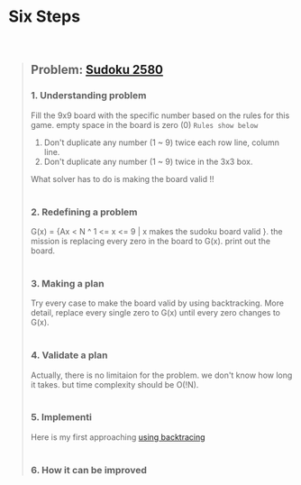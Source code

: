 # Six Steps

<br />

> ## Problem: [Sudoku 2580](https://www.acmicpc.net/problem/2580)
>
> ### 1. Understanding problem
>   Fill the 9x9 board with the specific number based on the rules for this game. empty space in the board is zero (0)
>  `Rules show below` <br />
>  1. Don't duplicate any number (1 ~ 9) twice each row line, column line.<br />
>  2. Don't duplicate any number (1 ~ 9) twice in the 3x3 box. <br />
>  
>  What solver has to do is making the board valid !!
> <br />
> <br />
>
> ### 2. Redefining a problem
>  G(x) = {Ax < N ^ 1 <= x <= 9 | x makes the sudoku board valid }. the mission is replacing every zero in the board to G(x).
>  print out the board.
> <br />
> <br />
>
> ### 3. Making a plan
>  Try every case to make the board valid by using backtracking. More detail, replace every single zero to G(x) until every zero 
>  changes to G(x).
> <br />
> <br />
>
> ### 4. Validate a plan
>  Actually, there is no limitaion for the problem. we don't know how long it takes. but time complexity should be O(!N).
> <br />
> <br />
> ### 5. Implementi
>  Here is my first approaching [using backtracing](https://github.com/DevStevenLee/Algorithm/blob/master/Backtracking/Sudoku_2580/Sudoku_2580_Steven.java)
> <br /> 
> <br />
>
> ### 6. How it can be improved
>
>
>

